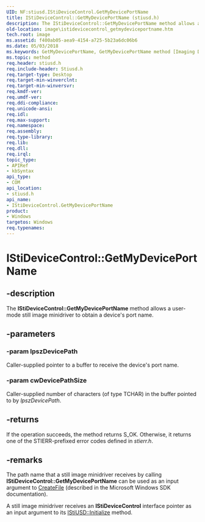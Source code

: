 ```yaml
---
UID: NF:stiusd.IStiDeviceControl.GetMyDevicePortName
title: IStiDeviceControl::GetMyDevicePortName (stiusd.h)
description: The IStiDeviceControl::GetMyDevicePortName method allows a user-mode still image minidriver to obtain a device's port name.
old-location: image\istidevicecontrol_getmydeviceportname.htm
tech.root: image
ms.assetid: f400ab05-aea9-4154-a725-5b23a6dc06b6
ms.date: 05/03/2018
ms.keywords: GetMyDevicePortName, GetMyDevicePortName method [Imaging Devices], GetMyDevicePortName method [Imaging Devices],IStiDeviceControl interface, IStiDeviceControl interface [Imaging Devices],GetMyDevicePortName method, IStiDeviceControl.GetMyDevicePortName, IStiDeviceControl::GetMyDevicePortName, image.istidevicecontrol_getmydeviceportname, stifnc_00f6a8a0-b5dc-43d7-8a68-23b15592b404.xml, stiusd/IStiDeviceControl::GetMyDevicePortName
ms.topic: method
req.header: stiusd.h
req.include-header: Stiusd.h
req.target-type: Desktop
req.target-min-winverclnt: 
req.target-min-winversvr: 
req.kmdf-ver: 
req.umdf-ver: 
req.ddi-compliance: 
req.unicode-ansi: 
req.idl: 
req.max-support: 
req.namespace: 
req.assembly: 
req.type-library: 
req.lib: 
req.dll: 
req.irql: 
topic_type:
- APIRef
- kbSyntax
api_type:
- COM
api_location:
- stiusd.h
api_name:
- IStiDeviceControl.GetMyDevicePortName
product:
- Windows
targetos: Windows
req.typenames: 
---
```


# IStiDeviceControl::GetMyDevicePortName


## -description


The <b>IStiDeviceControl::GetMyDevicePortName</b> method allows a user-mode still image minidriver to obtain a device's port name.


## -parameters




### -param lpszDevicePath

Caller-supplied pointer to a buffer to receive the device's port name.


### -param cwDevicePathSize

Caller-supplied number of characters (of type TCHAR) in the buffer pointed to by <i>lpszDevicePath</i>.


## -returns



If the operation succeeds, the method returns S_OK. Otherwise, it returns one of the STIERR-prefixed error codes defined in <i>stierr.h</i>.




## -remarks



The path name that a still image minidriver receives by calling <b>IStiDeviceControl::GetMyDevicePortName</b> can be used as an input argument to <a href="https://docs.microsoft.com/windows/desktop/api/fileapi/nf-fileapi-createfilea">CreateFile</a> (described in the Microsoft Windows SDK documentation).

A still image minidriver receives an <b>IStiDeviceControl</b> interface pointer as an input argument to its <a href="https://docs.microsoft.com/windows-hardware/drivers/ddi/content/stiusd/nf-stiusd-istiusd-initialize">IStiUSD::Initialize</a> method.



